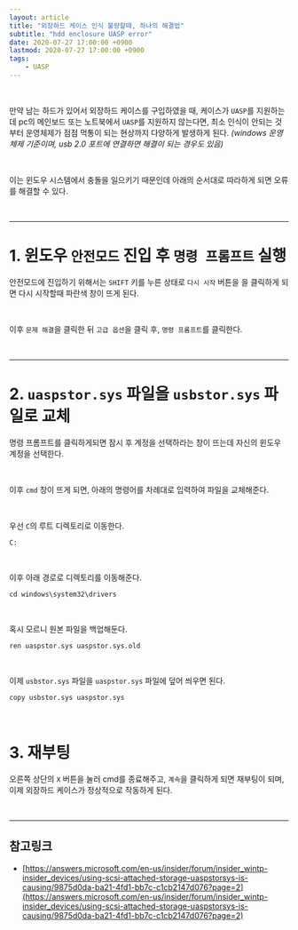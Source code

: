 ```yaml
---
layout: article
title: "외장하드 케이스 인식 불량할때, 하나의 해결법"
subtitle: "hdd enclosure UASP error"
date: 2020-07-27 17:00:00 +0900
lastmod: 2020-07-27 17:00:00 +0900
tags: 
    - UASP
---
```


<br>

만약 남는 하드가 있어서 외장하드 케이스를 구입하였을 때, 케이스가 `UASP`를 지원하는데 pc의 메인보드 또는 노트북에서 `UASP`를 지원하지 않는다면, 최소 인식이 안되는 것 부터 운영체제가 점점 먹통이 되는 현상까지 다양하게 발생하게 된다. *(windows 운영체제 기준이며, usb 2.0 포트에 연결하면 해결이 되는 경우도 있음)*

<br>

이는 윈도우 시스템에서 충돌을 일으키기 때문인데 아래의 순서대로 따라하게 되면 오류를 해결할 수 있다.

<br>

---

# 1. 윈도우 `안전모드` 진입 후 `명령 프롬프트` 실행

안전모드에 진입하기 위해서는 `SHIFT` 키를 누른 상태로 `다시 시작` 버튼을 을 클릭하게 되면 다시 시작할때 파란색 창이 뜨게 된다.

<br>

이후 `문제 해결`을 클릭한 뒤 `고급 옵션`을 클릭 후, `명령 프롬프트`를 클릭한다.

<br>

---

# 2. `uaspstor.sys` 파일을 `usbstor.sys` 파일로 교체

명령 프롬프트를 클릭하게되면 잠시 후 계정을 선택하라는 창이 뜨는데 자신의 윈도우 계정을 선택한다.

<br>

이후 `cmd` 창이 뜨게 되면, 아래의 명령어를 차례대로 입력하여 파일을 교체해준다.

<br>

우선 `C`의 루트 디렉토리로 이동한다.

```
C:
```

<br>

이후 아래 경로로 디렉토리를 이동해준다.

```
cd windows\system32\drivers
```

<br>

혹시 모르니 원본 파일을 백업해둔다.

```
ren uaspstor.sys uaspstor.sys.old
```

<br>

이제 `usbstor.sys` 파일을 `uaspstor.sys` 파일에 덮어 씌우면 된다.

```
copy usbstor.sys uaspstor.sys
```

<br>

# 3. 재부팅

오른쪽 상단의 `X` 버튼을 눌러 cmd를 종료해주고, `계속`을 클릭하게 되면 재부팅이 되며, 이제 외장하드 케이스가 정상적으로 작동하게 된다.

<br>

---

## 참고링크

- [https://answers.microsoft.com/en-us/insider/forum/insider_wintp-insider_devices/using-scsi-attached-storage-uaspstorsys-is-causing/9875d0da-ba21-4fd1-bb7c-c1cb2147d076?page=2](https://answers.microsoft.com/en-us/insider/forum/insider_wintp-insider_devices/using-scsi-attached-storage-uaspstorsys-is-causing/9875d0da-ba21-4fd1-bb7c-c1cb2147d076?page=2)

<br><br><br><br>